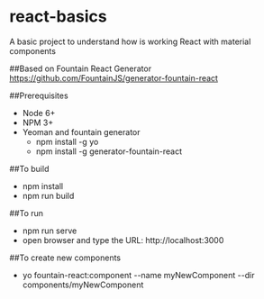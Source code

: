 # react-basics
A basic project to understand how is working React with material components

##Based on
Fountain React Generator
https://github.com/FountainJS/generator-fountain-react

##Prerequisites
* Node 6+
* NPM 3+
* Yeoman and fountain generator 
  * npm install -g yo
  * npm install -g generator-fountain-react

##To build
* npm install
* npm run build

##To run
* npm run serve
* open browser and type the URL: http://localhost:3000

##To create new components
* yo fountain-react:component --name myNewComponent --dir components/myNewComponent